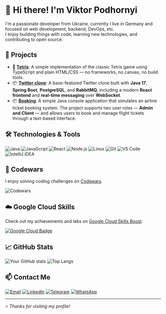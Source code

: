# 👋 Hi there! I'm Viktor Podhornyi

I'm a passionate developer from Ukraine, currently I live in Germany and focused on web development, backend, DevOps, etc.  
I enjoy building things with code, learning new technologies, and contributing to open source.

## 🚀 Projects

- 🔧 [**Tetris**](https://github.com/vpodhornyi/TypescriptTetris): A simple implementation of the classic Tetris game using TypeScript and plain HTML/CSS — no frameworks, no canvas, no build tools.
- 📦 [**Twitter clone**](https://github.com/vpodhornyi/JavaTwitterClone): A base-featured Twitter clone built with **Java 17**, **Spring Boot**, **PostgreSQL**, and **RabbitMQ**, including a modern **React frontend** and **real-time messaging** over **WebSocket**.
- 📦 [**Booking**](https://github.com/vpodhornyi/JavaBasicStepBooking): A simple Java console application that simulates an airline ticket booking system. The project supports two user roles — **Admin and Client** — and allows users to book and manage flight tickets through a text-based interface.


## 🛠️ Technologies & Tools

![Java](https://img.shields.io/badge/-Java-333?style=flat-square&logo=java)
![JavaScript](https://img.shields.io/badge/-JavaScript-333?style=flat-square&logo=javascript)
![React](https://img.shields.io/badge/-React-333?style=flat-square&logo=react)
![Node.js](https://img.shields.io/badge/-Node.js-333?style=flat-square&logo=node.js)
![Linux](https://img.shields.io/badge/-Linux-333?style=flat-square&logo=linux)
![Git](https://img.shields.io/badge/-Git-333?style=flat-square&logo=git)
![VS Code](https://img.shields.io/badge/-VS_Code-333?style=flat-square&logo=visual-studio-code)
![IntelliJ IDEA](https://img.shields.io/badge/-IntelliJ_IDEA-333?style=flat-square&logo=intellij-idea)

## 🧠 Codewars

I enjoy solving coding challenges on [Codewars](https://www.codewars.com/users/vpodhornyi).

![Codewars](https://www.codewars.com/users/vpodhornyi/badges/large)

## ☁️ Google Cloud Skills

Check out my achievements and labs on [Google Cloud Skills Boost](https://www.cloudskillsboost.google/public_profiles/5e0af622-da4b-435c-ae55-662fc47a30de).

[![Google Cloud Badge](https://img.shields.io/badge/Google%20Cloud-Skills%20Profile-blue?logo=googlecloud&style=flat-square)](https://www.cloudskillsboost.google/public_profiles/5e0af622-da4b-435c-ae55-662fc47a30de)


## 📈 GitHub Stats

![Your GitHub stats](https://github-readme-stats.vercel.app/api?username=vpodhornyi&show_icons=true&theme=github_dark)
![Top Langs](https://github-readme-stats.vercel.app/api/top-langs/?username=vpodhornyi&layout=compact&theme=github_dark)

## 📫 Contact Me

[![Email](https://img.shields.io/badge/Email-vpodhornyi@gmail.com-D14836?style=flat&logo=gmail&logoColor=white)](mailto:vpodhornyi@gmail.com)
[![LinkedIn](https://img.shields.io/badge/LinkedIn-YourProfile-0077B5?style=flat&logo=linkedin&logoColor=white)](https://linkedin.com/in/yourprofile)
[![Telegram](https://img.shields.io/badge/Telegram-@yourhandle-2CA5E0?style=flat&logo=telegram&logoColor=white)](https://t.me/@Jk323nm)
[![WhatsApp](https://img.shields.io/badge/WhatsApp-Available_on_request-25D366?style=flat&logo=whatsapp&logoColor=white)](#)

---

⭐️ _Thanks for visiting my profile!_

